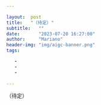 ```yaml
---

layout:  post
title:   "（待定）"
subtitle:   ""
date:       "2023-07-20 16:27:00"
author:     "Mariano"
header-img: "img/aigc-banner.png"
tags:  

   - 
   - 
   - 
  
---    
```

  
（待定）